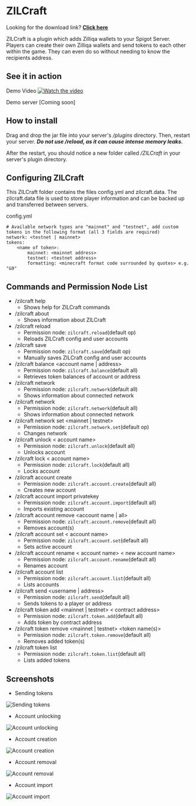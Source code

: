 

# ZILCraft
Looking for the download link? [**Click here**](https://github.com/Dodecane/ZILCraft/releases/download/v0.0.9/ZILCraft-0.0.9.jar)

ZILCraft is a plugin which adds Zilliqa wallets to your Spigot Server.<br>
Players can create their own Zilliqa wallets and send tokens to each other within the game. They can even do so without needing to know the recipients address.<br>

## See it in action
Demo Video
[![Watch the video](https://img.youtube.com/vi/jA_NHfMYGJo/maxresdefault.jpg)](https://youtu.be/jA_NHfMYGJo)

Demo server [Coming soon]

## How to install

Drag and drop the jar file into your server's  _/plugins_  directory. Then, restart your server.  _**Do not use /reload, as it can cause intense memory leaks.**_

After the restart, you should notice a new folder called  _/ZILCraft_  in your server's plugin directory.

## Configuring ZILCraft

This ZILCraft folder contains the files config.yml and zilcraft.data. 
The zilcraft.data file is used to store player information and can be backed up and transferred between servers.

config.yml

```
# Available network types are "mainnet" and "testnet", add custom tokens in the following format (all 3 fields are required)
network: <testnet | mainnet>
tokens:
	<name of token>:
		mainnet: <mainnet address>
		testnet: <testnet address>
		formatting: <minecraft format code surrounded by quotes> e.g. "&9"
```

## Commands and Permission Node List

 - /zilcraft help
	 - Shows help for ZILCraft commands
 - /zilcraft about
	 - Shows information about ZILCraft
 - /zilcraft reload 
	 - Permission node: `zilcraft.reload`(default op)
	 - Reloads ZILCraft config and user accounts
 - /zilcraft save 
	 - Permission node: `zilcraft.save`(default op)
	 - Manually saves ZILCraft config and user accounts
 - /zilcraft balance <account name | address> 
	 - Permission node: `zilcraft.balance`(default all)
	 - Retrieves token balances of account or address
 - /zilcraft network
	 - Permission node: `zilcraft.network`(default all)
	 - Shows information about connected network
 - /zilcraft network
	 - Permission node: `zilcraft.network`(default all)
	 - Shows information about connected network
 - /zilcraft network set <mainnet | testnet>
	 - Permission node: `zilcraft.network.set`(default op)
	 - Changes network
 - /zilcraft unlock < account name> 
	 - Permission node: `zilcraft.unlock`(default all)
	 - Unlocks account
 - /zilcraft lock < account name>
	 - Permission node: `zilcraft.lock`(default all)
	 - Locks account
 - /zilcraft account create
	 - Permission node: `zilcraft.account.create`(default all)
	 - Creates new account
 - /zilcraft account import privatekey
	 - Permission node: `zilcraft.account.import`(default all)
	 - Imports existing account
 - /zilcraft account remove <account name | all>
	 - Permission node: `zilcraft.account.remove`(default all)
	 - Removes account(s)
 - /zilcraft account set < account name>
	 - Permission node: `zilcraft.account.set`(default all)
	 - Sets active account
 - /zilcraft account rename < account name> < new account name>
	 - Permission node: `zilcraft.account.rename`(default all)
	 - Renames account
 - /zilcraft account list
	 - Permission node: `zilcraft.account.list`(default all)
	 - Lists accounts
 - /zilcraft send <username | address>
	 - Permission node: `zilcraft.send`(default all)
	 - Sends tokens to a player or address
 - /zilcraft token add <mainnet | testnet> < contract address>
	 - Permission node: `zilcraft.token.add`(default all)
	 - Adds token by contract address
 - /zilcraft token remove <mainnet | testnet> <token name(s)>
	 - Permission node: `zilcraft.token.remove`(default all)
	 - Removes added token(s)
 - /zilcraft token list
	 - Permission node: `zilcraft.token.list`(default all)
	 - Lists added tokens

## Screenshots
- Sending tokens

![Sending tokens](https://i.imgur.com/eUER1oA.png)

- Account unlocking

![Account unlocking](https://i.imgur.com/gl6mhYr.png)

- Account creation

![Account creation](https://i.imgur.com/dNfAh4H.png)

- Account removal

![Account removal](https://i.imgur.com/8Ku38tP.png)

- Account import

![Account import](https://i.imgur.com/8GRA6S3.png)
